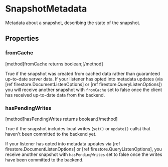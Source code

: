 # SnapshotMetadata

Metadata about a snapshot, describing the state of the snapshot.

## Properties

### fromCache
[method]fromCache returns boolean;[/method]

True if the snapshot was created from cached data rather than guaranteed up-to-date server data. If your listener has opted into metadata updates (via [ref firestore.DocumentListenOptions] or [ref firestore.QueryListenOptions]) you will receive another snapshot with `fromCache` set to false once the client has received up-to-date data from the backend.

### hasPendingWrites
[method]hasPendingWrites returns boolean;[/method]

True if the snapshot includes local writes (`set()` or `update()` calls) that haven't been committed to the backend yet.

If your listener has opted into metadata updates via [ref firestore.DocumentListenOptions] or [ref firestore.QueryListenOptions], you receive another snapshot with `hasPendingWrites` set to false once the writes have been committed to the backend.